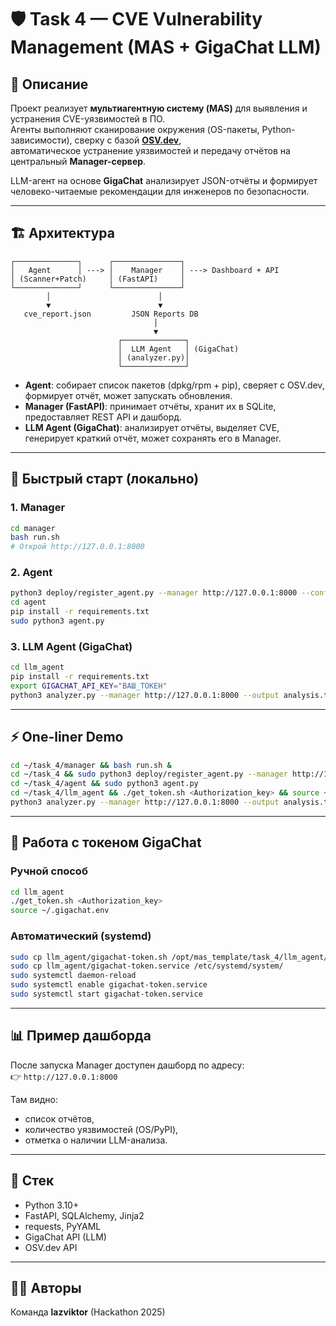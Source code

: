 # 🛡️ Task 4 — CVE Vulnerability Management (MAS + GigaChat LLM)

## 📖 Описание
Проект реализует **мультиагентную систему (MAS)** для выявления и устранения CVE-уязвимостей в ПО.  
Агенты выполняют сканирование окружения (OS-пакеты, Python-зависимости), сверку с базой **[OSV.dev](https://osv.dev/)**,  
автоматическое устранение уязвимостей и передачу отчётов на центральный **Manager-сервер**.  

LLM-агент на основе **GigaChat** анализирует JSON-отчёты и формирует человеко-читаемые рекомендации для инженеров по безопасности.  

---

## 🏗️ Архитектура
```
┌──────────────┐      ┌───────────────┐
│   Agent      │ ---> │    Manager    │ ---> Dashboard + API
│ (Scanner+Patch)     │ (FastAPI)     │
└──────────────┘      └───────────────┘
        │                        │
        ▼                        ▼
   cve_report.json         JSON Reports DB
                                │
                                ▼
                        ┌──────────────┐
                        │  LLM Agent   │ (GigaChat)
                        │ (analyzer.py)│
                        └──────────────┘
```

- **Agent**: собирает список пакетов (dpkg/rpm + pip), сверяет с OSV.dev, формирует отчёт, может запускать обновления.  
- **Manager (FastAPI)**: принимает отчёты, хранит их в SQLite, предоставляет REST API и дашборд.  
- **LLM Agent (GigaChat)**: анализирует отчёты, выделяет CVE, генерирует краткий отчёт, может сохранять его в Manager.  

---

## 🚀 Быстрый старт (локально)

### 1. Manager
```bash
cd manager
bash run.sh
# Открой http://127.0.0.1:8000
```

### 2. Agent
```bash
python3 deploy/register_agent.py --manager http://127.0.0.1:8000 --config agent/config.yaml
cd agent
pip install -r requirements.txt
sudo python3 agent.py
```

### 3. LLM Agent (GigaChat)
```bash
cd llm_agent
pip install -r requirements.txt
export GIGACHAT_API_KEY="ВАШ_ТОКЕН"
python3 analyzer.py --manager http://127.0.0.1:8000 --output analysis.txt
```

---

## ⚡ One-liner Demo
```bash
cd ~/task_4/manager && bash run.sh &
cd ~/task_4 && sudo python3 deploy/register_agent.py --manager http://127.0.0.1:8000 --config agent/config.yaml
cd ~/task_4/agent && sudo python3 agent.py
cd ~/task_4/llm_agent && ./get_token.sh <Authorization_key> && source ~/.gigachat.env
python3 analyzer.py --manager http://127.0.0.1:8000 --output analysis.txt
```

---

## 🔑 Работа с токеном GigaChat

### Ручной способ
```bash
cd llm_agent
./get_token.sh <Authorization_key>
source ~/.gigachat.env
```

### Автоматический (systemd)
```bash
sudo cp llm_agent/gigachat-token.sh /opt/mas_template/task_4/llm_agent/
sudo cp llm_agent/gigachat-token.service /etc/systemd/system/
sudo systemctl daemon-reload
sudo systemctl enable gigachat-token.service
sudo systemctl start gigachat-token.service
```

---

## 📊 Пример дашборда
После запуска Manager доступен дашборд по адресу:  
👉 `http://127.0.0.1:8000`  

Там видно:
- список отчётов,
- количество уязвимостей (OS/PyPI),
- отметка о наличии LLM-анализа.  

---

## 🧩 Стек
- Python 3.10+  
- FastAPI, SQLAlchemy, Jinja2  
- requests, PyYAML  
- GigaChat API (LLM)  
- OSV.dev API  

---

## 👨‍💻 Авторы
Команда **lazviktor** (Hackathon 2025)  
